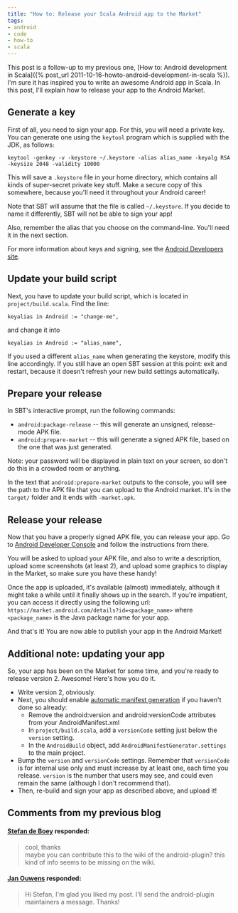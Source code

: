 ```yaml
---
title: "How to: Release your Scala Android app to the Market"
tags:
- android
- code
- how-to
- scala
---
```

This post is a follow-up to my previous one,
[How to: Android development in Scala]({% post_url 2011-10-16-howto-android-development-in-scala %}).
I'm sure it has inspired you to write an awesome Android app in Scala. In this
post, I'll explain how to release your app to the Android Market.

Generate a key
--------------

First of all, you need to sign your app. For this, you will need a private key.
You can generate one using the `keytool` program which is supplied with
the JDK, as follows:

    keytool -genkey -v -keystore ~/.keystore -alias alias_name -keyalg RSA -keysize 2048 -validity 10000

This will save a `.keystore` file in your home directory, which contains all
kinds of super-secret private key stuff. Make a secure copy of this somewhere,
because you'll need it throughout your Android career!

Note that SBT will assume that the file is called `~/.keystore`. If you decide
to name it differently, SBT will not be able to sign your app!

Also, remember the alias that you choose on the command-line. You'll need it in
the next section.

For more information about keys and signing, see the
[Android Developers site](http://developer.android.com/guide/publishing/app-signing.html).

Update your build script
------------------------

Next, you have to update your build script, which is located in
`project/build.scala`. Find the line:

    keyalias in Android := "change-me",

and change it into

    keyalias in Android := "alias_name",

If you used a different `alias_name` when generating the keystore, modify this
line accordingly. If you still have an open SBT session at this point: exit
and restart, because it doesn't refresh your new build settings automatically.

Prepare your release
--------------------

In SBT's interactive prompt, run the following commands:

* `android:package-release` -- this will generate an unsigned, release-mode APK
  file.
* `android:prepare-market` -- this will generate a signed APK file, based on
  the one that was just generated.

Note: your password will be displayed in plain text on your screen, so don't do
this in a crowded room or anything.

In the text that `android:prepare-market` outputs to the console, you will see
the path to the APK file that you can upload to the Android market. It's in the
`target/` folder and it ends with `-market.apk`.

Release your release
--------------------

Now that you have a properly signed APK file, you can release your app. Go to
[Android Developer Console](http://market.android.com/publish) and follow the
instructions from there.

You will be asked to upload your APK file, and also to write a description,
upload some screenshots (at least 2), and upload some graphics to display in
the Market, so make sure you have these handy!

Once the app is uploaded, it's available (almost) immediately, although it
might take a while until it finally shows up in the search. If you're
impatient, you can access it directly using the following url:
`https://market.android.com/details?id=<package_name>` where `<package_name>`
is the Java package name for your app.

And that's it! You are now able to publish your app in the Android Market!

Additional note: updating your app
----------------------------------

So, your app has been on the Market for some time, and you're ready to release
version 2. Awesome! Here's how you do it.

* Write version 2, obviously.
* Next, you should enable
  [automatic manifest generation](https://github.com/jberkel/android-plugin/wiki/android-manifest-generation)
  if you haven't done so already: 
    * Remove the android:version and android:versionCode attributes from your
      AndroidManifest.xml
    * In `project/build.scala`, add a `versionCode` setting just below the
      `version` setting.
    * In the `AndroidBuild` object, add `AndroidManifestGenerator.settings` to
      the main project.
* Bump the `version` and `versionCode` settings. Remember that `versionCode` is
  for internal use only and must increase by at least one, each time you
  release. `version` is the number that users may see, and could even remain
  the same (although I don't recommend that).
* Then, re-build and sign your app as described above, and upload it!


Comments from my previous blog
------------------------------

#### [Stefan de Boey](http://posterous.com/users/5AB6ij4aTMSB) responded:

> cool, thanks<br>
> maybe you can contribute this to the wiki of the android-plugin? this kind of info seems to be missing on the wiki.

#### [Jan Ouwens](http://www.jqno.nl) responded:

> Hi Stefan, I'm glad you liked my post. I'll send the android-plugin maintainers a message. Thanks!
